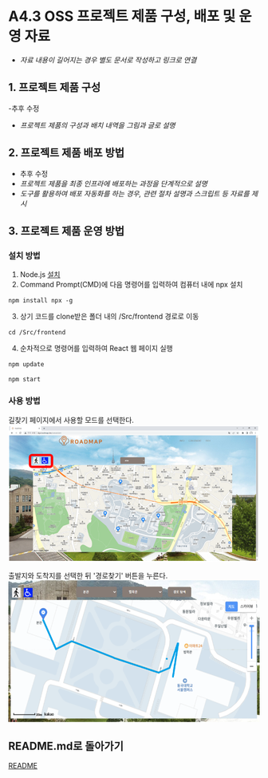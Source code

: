 # A4.3 OSS 프로젝트 제품 구성, 배포 및 운영 자료  

- *자료 내용이 길어지는 경우 별도 문서로 작성하고 링크로 연결*

## 1. 프로젝트 제품 구성

-추후 수정
- *프로젝트 제품의 구성과 배치 내역을 그림과 글로 설명*  
  
## 2. 프로젝트 제품 배포 방법  

- 추후 수정
- *프로젝트 제품을 최종 인프라에 배포하는 과정을 단계적으로 설명*
- *도구를 활용하여 배포 자동화를 하는 경우, 관련 절차 설명과 스크립트 등 자료를 제시*

## 3. 프로젝트 제품 운영 방법  

### 설치 방법
1. Node.js [설치](https://nodejs.org/en/download)  
2. Command Prompt(CMD)에 다음 명령어를 입력하여 컴퓨터 내에 npx 설치
```
npm install npx -g
```
3. 상기 코드를 clone받은 폴더 내의 /Src/frontend 경로로 이동
```
cd /Src/frontend
```
4. 순차적으로 명령어를 입력하여 React 웹 페이지 실행
```
npm update
```
```
npm start
```

### 사용 방법 
길찾기 페이지에서 사용할 모드를 선택한다.  
<img width="550" alt="image" src="https://github.com/CSID-DGU/2024-1-OSSProj-SOUP-10/blob/main/Doc/ReferenceImages/UI1.png">  

출발지와 도착지를 선택한 뒤 '경로찾기' 버튼을 누른다.  
<img width="550" alt="image" src="https://github.com/CSID-DGU/2024-1-OSSProj-SOUP-10/blob/main/Doc/ReferenceImages/UI2.png">


## README.md로 돌아가기
[README](https://github.com/CSID-DGU/2024-1-OSSProj-SOUP-10/blob/main/README.md)